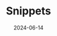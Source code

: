 ---
title: "Snippets"
weight: 8
date: 2024-06-14
bookFlatSection: true
bookCollapseSection: false
bookComments: false
BookIndex: true
---